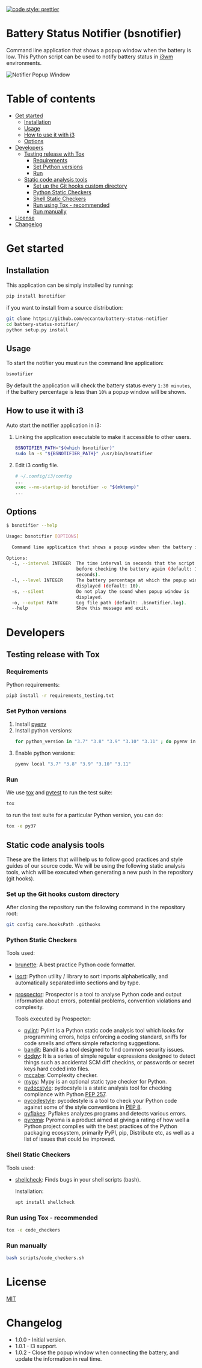 [![code style: prettier](https://img.shields.io/badge/code_style-prettier-ff69b4.svg?style=flat-square)](https://github.com/prettier/prettier)


# Battery Status Notifier (bsnotifier)

Command line application that shows a popup window when the battery is low. This Python script can be used to notify
battery status in [i3wm](https://i3wm.org/) environments.

![Notifier Popup Window](documentation/images/popup-window.png)

# Table of contents

* [Get started](#get-started)
  * [Installation](#installation)
  * [Usage](#usage)
  * [How to use it with i3](#how-to-use-it-with-i3)
  * [Options](#options)
* [Developers](#developers)
  * [Testing release with Tox](#testing-release-with-Tox)
    * [Requirements](#requirements)
    * [Set Python versions](#set-python-versions)
    * [Run](#run)
  * [Static code analysis tools](#static-code-analysis-tools)
    * [Set up the Git hooks custom directory](#set-up-the-git-hooks-custom-directory)
    * [Python Static Checkers](#python-static-checkers)
    * [Shell Static Checkers](#shell-static-checkers)
    * [Run using Tox - recommended](#run-using-tox---recommended)
    * [Run manually](#run-manually)
* [License](#license)
* [Changelog](#changelog)

# Get started

## Installation

This application can be simply installed by running:

```bash
pip install bsnotifier
```

if you want to install from a source distribution:

```bash
git clone https://github.com/eccanto/battery-status-notifier
cd battery-status-notifier/
python setup.py install
```

## Usage

To start the notifier you must run the command line application:

```bash
bsnotifier
```

By default the application will check the battery status every `1:30 minutes`, if the battery percentage is less than
`10%` a popup window will be shown.

## How to use it with i3

Auto start the notifier application in i3:

1. Linking the application executable to make it accessible to other users.

    ```bash
    BSNOTIFIER_PATH="$(which bsnotifier)"
    sudo ln -s "${BSNOTIFIER_PATH}" /usr/bin/bsnotifier
    ```

2. Edit i3 config file.

    ```bash
    # ~/.config/i3/config
    ...
    exec --no-startup-id bsnotifier -o "$(mktemp)"
    ...
    ```

## Options

```bash
$ bsnotifier --help

Usage: bsnotifier [OPTIONS]

  Command line application that shows a popup window when the battery is low.

Options:
  -i, --interval INTEGER  The time interval in seconds that the script waits
                          before checking the battery again (default: 150.0
                          seconds).
  -l, --level INTEGER     The battery percentage at which the popup window is
                          displayed (default: 10).
  -s, --silent            Do not play the sound when popup window is
                          displayed.
  -o, --output PATH       Log file path (default: .bsnotifier.log).
  --help                  Show this message and exit.
```

# Developers

## Testing release with Tox

### Requirements

Python requirements:

```bash
pip3 install -r requirements_testing.txt
```

### Set Python versions

1. Install [pyenv](https://github.com/pyenv/pyenv)
2. Install python versions:
    ```bash
    for python_version in "3.7" "3.8" "3.9" "3.10" "3.11" ; do pyenv install ${python_version}; done
    ```
3. Enable python versions:
    ```bash
    pyenv local "3.7" "3.8" "3.9" "3.10" "3.11"
    ```

### Run

We use [tox](https://tox.wiki/en/latest/) and [pytest](https://docs.pytest.org/en/6.2.x) to run the
test suite:

```bash
tox
```

to run the test suite for a particular Python version, you can do:


```bash
tox -e py37
```

## Static code analysis tools

These are the linters that will help us to follow good practices and style guides of our source code. We will be using the following static analysis tools, which will be executed when generating a new push in the repository (git hooks).

### Set up the Git hooks custom directory

After cloning the repository run the following command in the repository root:

```bash
git config core.hooksPath .githooks
```

### Python Static Checkers

Tools used:
- [brunette](https://github.com/odwyersoftware/brunette): A best practice Python code formatter.
- [isort](https://pycqa.github.io/isort/): Python utility / library to sort imports alphabetically, and automatically separated into sections and by type.
- [prospector](https://github.com/PyCQA/prospector): Prospector is a tool to analyse Python code and output information about errors, potential problems, convention violations and complexity.

  Tools executed by Prospector:
  - [pylint](https://github.com/PyCQA/pylint): Pylint is a Python static code analysis tool which looks for programming errors,   helps enforcing a coding standard, sniffs for code smells and offers simple refactoring suggestions.
  - [bandit](https://github.com/PyCQA/bandit): Bandit is a tool designed to find common security issues.
  - [dodgy](https://github.com/landscapeio/dodgy): It is a series of simple regular expressions designed to detect things such as accidental SCM diff checkins, or passwords or secret keys hard coded into files.
  - [mccabe](https://github.com/PyCQA/mccabe): Complexity checker.
  - [mypy](https://github.com/python/mypy): Mypy is an optional static type checker for Python.
  - [pydocstyle](https://github.com/PyCQA/pydocstyle): pydocstyle is a static analysis tool for checking compliance with Python [PEP 257](https://peps.python.org/pep-0257/).
  - [pycodestyle](https://pycodestyle.pycqa.org/en/latest/): pycodestyle is a tool to check your Python code against some of the style conventions in [PEP 8](https://peps.python.org/pep-0008/).
  - [pyflakes](https://github.com/PyCQA/pyflakes): Pyflakes analyzes programs and detects various errors.
  - [pyroma](https://github.com/regebro/pyroma): Pyroma is a product aimed at giving a rating of how well a Python project complies with the best practices of the Python packaging ecosystem, primarily PyPI, pip, Distribute etc, as well as a list of issues that could be improved.

### Shell Static Checkers

Tools used:
- [shellcheck](https://www.shellcheck.net/): Finds bugs in your shell scripts (bash).

  Installation:

  ```bash
  apt install shellcheck
  ```

### Run using Tox - recommended

```bash
tox -e code_checkers
```

### Run manually

```bash
bash scripts/code_checkers.sh
```

# License

[MIT](./LICENSE)

# Changelog

- 1.0.0 - Initial version.
- 1.0.1 - I3 support.
- 1.0.2 - Close the popup window when connecting the battery, and update the information in real time.
